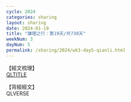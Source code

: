```yaml
---
cycle: 2024
categories: sharing
layout: sharing
date: 2024-01-19
title: "謙理之行：第19天/共730天"
weekNum: 3
dayNum: 5
permalink: /sharing/2024/wk3-day5-qianli.html
---
```

【經文梳理】  
<a href="https://youtu.be/QLLINK" target="_blank">QLTITLE</a>

【背經經文】  
QLVERSE
